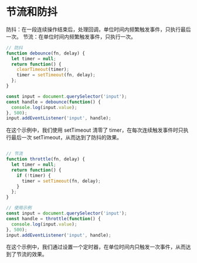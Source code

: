 # 节流和防抖
防抖：在一段连续操作结束后，处理回调，单位时间内频繁触发事件，只执行最后一次。
节流：在单位时间内频繁触发事件，只执行一次。


```js
// 防抖
function debounce(fn, delay) {
  let timer = null;
  return function() {
    clearTimeout(timer);
    timer = setTimeout(fn, delay);
  };
}

const input = document.querySelector('input');
const handle = debounce(function() {
  console.log(input.value);
}, 500);
input.addEventListener('input', handle);
```
在这个示例中，我们使用 setTimeout 清零了 timer，在每次连续触发事件时只执行最后一次 setTimeout，从而达到了防抖的效果。
```js

// 节流
function throttle(fn, delay) {
  let timer = null;
  return function() {
    if (!timer) {
      timer = setTimeout(fn, delay);
    }
  };
}

// 使用示例
const input = document.querySelector('input');
const handle = throttle(function() {
  console.log(input.value);
}, 500);
input.addEventListener('input', handle);
```
在这个示例中，我们通过设置一个定时器，在单位时间内只触发一次事件，从而达到了节流的效果。